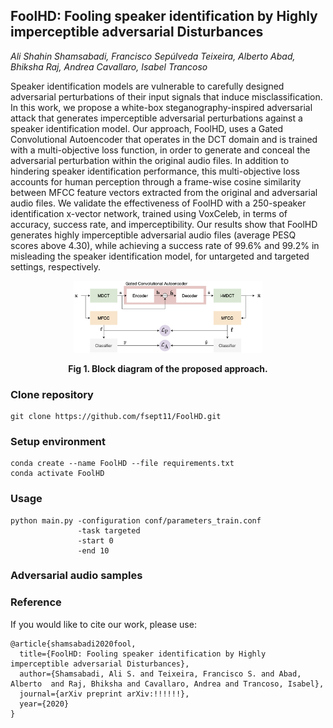 ## FoolHD: Fooling speaker identification by Highly imperceptible adversarial Disturbances
_Ali Shahin Shamsabadi, Francisco Sepúlveda Teixeira, Alberto Abad, Bhiksha Raj, Andrea Cavallaro, Isabel Trancoso_


Speaker identification models are vulnerable to carefully designed adversarial perturbations of their input signals that induce misclassification. 
In this work, we propose a white-box steganography-inspired adversarial attack that generates imperceptible adversarial  perturbations against a speaker identification model.
Our approach, FoolHD, uses a Gated Convolutional Autoencoder that operates in the DCT domain and is trained with a multi-objective loss function, in order to generate and conceal the adversarial perturbation within the original audio files. In addition to hindering speaker identification performance, this multi-objective loss accounts for human perception through a frame-wise cosine similarity between MFCC feature vectors extracted from the original and adversarial audio files. We validate the effectiveness of FoolHD with a 250-speaker identification x-vector network, trained using VoxCeleb, in terms of accuracy, success rate, and imperceptibility.
Our results show that FoolHD generates highly imperceptible adversarial audio files (average PESQ scores above 4.30), while achieving a success rate of 99.6% and 99.2% in misleading the speaker identification model, for untargeted and targeted settings, respectively.

<p align="center"><img src="include/BlockDiagram.png" alt="Block diagram" title="Block diagram of the proposed approach." width="60%" heigh="60%"/></p>
<p align="center"><b>Fig 1. Block diagram of the proposed approach.</b></p>

### Clone repository
``` 
git clone https://github.com/fsept11/FoolHD.git 
```
### Setup environment
```
conda create --name FoolHD --file requirements.txt
conda activate FoolHD 
```
### Usage
```
python main.py -configuration conf/parameters_train.conf 
               -task targeted 
               -start 0 
               -end 10
```
### Adversarial audio samples


### Reference
If you would like to cite our work, please use:
```
@article{shamsabadi2020fool,
  title={FoolHD: Fooling speaker identification by Highly imperceptible adversarial Disturbances},
  author={Shamsabadi, Ali S. and Teixeira, Francisco S. and Abad, Alberto  and Raj, Bhiksha and Cavallaro, Andrea and Trancoso, Isabel},
  journal={arXiv preprint arXiv:!!!!!!},
  year={2020}
}
```
